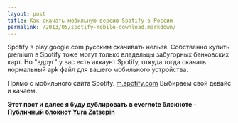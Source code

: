 ```yaml
---
layout: post
title: Как скачать мобильную версию Spotify в Росcии
permalink: /2013/05/spotify-mobile-download.markdown/
---
```


Spotify в play.google.com русским скачивать нельзя. Собственно купить premium в Spotify тоже могут только владельцы забугорных банковских карт.
Но "вдруг" у вас есть аккаунт Spotify, откуда тогда скачать нормальный apk файл для вашего мобильного устройства.

Прямо с мобильного сайта Spotify. 
<a href="https://m.spotify.com/int/pick/">m.spotify.com</a>
Выбираем свой девайс и качаем.

**Этот пост и далее я буду дублировать в evernote блокноте - <a href="https://www.evernote.com/pub/yurazatsepin/yurazatsepin">Публичный блокнот Yura Zatsepin</a>**
